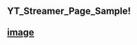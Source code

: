 ## YT_Streamer_Page_Sample!<br><br>[image](https://user-images.githubusercontent.com/76603653/185724972-0af71db6-a210-4807-9703-3bcb0e77ab8c.png)<br><br><br>

